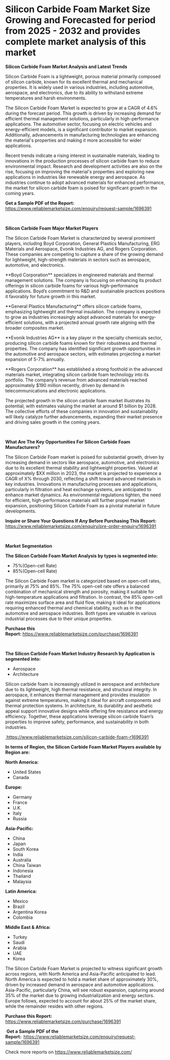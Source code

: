 <p><h1>Silicon Carbide Foam Market Size Growing and Forecasted for period from 2025 - 2032 and provides complete market analysis of this market</h1></p><p><strong>Silicon Carbide Foam Market Analysis and Latest Trends</strong></p>
<p><p>Silicon Carbide Foam is a lightweight, porous material primarily composed of silicon carbide, known for its excellent thermal and mechanical properties. It is widely used in various industries, including automotive, aerospace, and electronics, due to its ability to withstand extreme temperatures and harsh environments.</p><p>The Silicon Carbide Foam Market is expected to grow at a CAGR of 4.6% during the forecast period. This growth is driven by increasing demand for efficient thermal management solutions, particularly in high-performance applications. The automotive sector, focusing on electric vehicles and energy-efficient models, is a significant contributor to market expansion. Additionally, advancements in manufacturing technologies are enhancing the material's properties and making it more accessible for wider applications.</p><p>Recent trends indicate a rising interest in sustainable materials, leading to innovations in the production processes of silicon carbide foam to reduce environmental impact. Research and development activities are also on the rise, focusing on improving the material's properties and exploring new applications in industries like renewable energy and aerospace. As industries continue to adopt advanced materials for enhanced performance, the market for silicon carbide foam is poised for significant growth in the coming years.</p></p>
<p><strong>Get a Sample PDF of the Report:&nbsp;</strong> <a href="https://www.reliablemarketsize.com/enquiry/request-sample/1696391?utm_campaign=1720&utm_medium=2&utm_source=Github&utm_content=ia&utm_term=08012025&utm_id=silicon-carbide-foam">https://www.reliablemarketsize.com/enquiry/request-sample/1696391</a></p>
<p>&nbsp;</p>
<p><strong>Silicon Carbide Foam Major Market Players</strong></p>
<p><p>The Silicon Carbide Foam Market is characterized by several prominent players, including Boyd Corporation, General Plastics Manufacturing, ERG Materials and Aerospace, Evonik Industries AG, and Rogers Corporation. These companies are competing to capture a share of the growing demand for lightweight, high-strength materials in sectors such as aerospace, automotive, and electronics.</p><p>**Boyd Corporation** specializes in engineered materials and thermal management solutions. The company is focusing on enhancing its product offerings in silicon carbide foams for various high-performance applications. Boyd’s commitment to R&D and sustainable practices positions it favorably for future growth in this market.</p><p>**General Plastics Manufacturing** offers silicon carbide foams, emphasizing lightweight and thermal insulation. The company is expected to grow as industries increasingly adopt advanced materials for energy-efficient solutions, with a projected annual growth rate aligning with the broader composites market.</p><p>**Evonik Industries AG** is a key player in the specialty chemicals sector, producing silicon carbide foams known for their robustness and thermal properties. The company has identified significant growth opportunities in the automotive and aerospace sectors, with estimates projecting a market expansion of 5-7% annually.</p><p>**Rogers Corporation** has established a strong foothold in the advanced materials market, integrating silicon carbide foam technology into its portfolio. The company’s revenue from advanced materials reached approximately $190 million recently, driven by demand in telecommunications and electronic applications.</p><p>The projected growth in the silicon carbide foam market illustrates its potential, with estimates valuing the market at around $1 billion by 2028. The collective efforts of these companies in innovation and sustainability will likely catalyze further advancements, expanding their market presence and driving sales growth in the coming years.</p></p>
<p>&nbsp;</p>
<p><strong>What Are The Key Opportunities For Silicon Carbide Foam Manufacturers?</strong></p>
<p><p>The Silicon Carbide Foam market is poised for substantial growth, driven by increasing demand in sectors like aerospace, automotive, and electronics due to its excellent thermal stability and lightweight properties. Valued at approximately $XX million in 2023, the market is projected to experience a CAGR of X% through 2030, reflecting a shift toward advanced materials in key industries. Innovations in manufacturing processes and applications, particularly in filtration and heat exchange systems, are anticipated to enhance market dynamics. As environmental regulations tighten, the need for efficient, high-performance materials will further propel market expansion, positioning Silicon Carbide Foam as a pivotal material in future developments.</p></p>
<p><strong>Inquire or Share Your Questions If Any Before Purchasing This Report:</strong> <a href="https://www.reliablemarketsize.com/enquiry/pre-order-enquiry/1696391?utm_campaign=1720&utm_medium=2&utm_source=Github&utm_content=ia&utm_term=08012025&utm_id=silicon-carbide-foam">https://www.reliablemarketsize.com/enquiry/pre-order-enquiry/1696391</a></p>
<p>&nbsp;</p>
<p><strong>Market Segmentation</strong></p>
<p><strong>The Silicon Carbide Foam Market Analysis by types is segmented into:</strong></p>
<p><ul><li>75%(Open-cell Rate)</li><li>85%(Open-cell Rate)</li></ul></p>
<p><p>The Silicon Carbide Foam market is categorized based on open-cell rates, primarily at 75% and 85%. The 75% open-cell rate offers a balanced combination of mechanical strength and porosity, making it suitable for high-temperature applications and filtration. In contrast, the 85% open-cell rate maximizes surface area and fluid flow, making it ideal for applications requiring enhanced thermal and chemical stability, such as in the automotive and aerospace industries. Both types are valuable in various industrial processes due to their unique properties.</p></p>
<p><strong>Purchase this Report:&nbsp;</strong><a href="https://www.reliablemarketsize.com/purchase/1696391?utm_campaign=1720&utm_medium=2&utm_source=Github&utm_content=ia&utm_term=08012025&utm_id=silicon-carbide-foam">https://www.reliablemarketsize.com/purchase/1696391</a></p>
<p>&nbsp;</p>
<p><strong>The Silicon Carbide Foam Market Industry Research by Application is segmented into:</strong></p>
<p><ul><li>Aerospace</li><li>Architecture</li></ul></p>
<p><p>Silicon carbide foam is increasingly utilized in aerospace and architecture due to its lightweight, high thermal resistance, and structural integrity. In aerospace, it enhances thermal management and provides insulation against extreme temperatures, making it ideal for aircraft components and thermal protection systems. In architecture, its durability and aesthetic appeal support innovative designs while offering fire resistance and energy efficiency. Together, these applications leverage silicon carbide foam’s properties to improve safety, performance, and sustainability in both industries.</p></p>
<p><a href="https://www.reliablemarketsize.com/silicon-carbide-foam-r1696391?utm_campaign=1720&utm_medium=2&utm_source=Github&utm_content=ia&utm_term=08012025&utm_id=silicon-carbide-foam">&nbsp;https://www.reliablemarketsize.com/silicon-carbide-foam-r1696391</a></p>
<p><strong>In terms of Region, the Silicon Carbide Foam Market Players available by Region are:</strong></p>
<p>
    <p> <strong> North America: </strong>
        <ul>
            <li>United States</li>
            <li>Canada</li>
        </ul>
        </p> 
    <p> <strong> Europe: </strong>
        <ul>
            <li>Germany</li>
            <li>France</li>
            <li>U.K.</li>
            <li>Italy</li>
            <li>Russia</li>
        </ul>
        </p> 
    <p> <strong> Asia-Pacific: </strong>
        <ul>
            <li>China</li>
            <li>Japan</li>
            <li>South Korea</li>
            <li>India</li>
            <li>Australia</li>
            <li>China Taiwan</li>
            <li>Indonesia</li>
            <li>Thailand</li>
            <li>Malaysia</li>
        </ul>
        </p> 
    <p> <strong> Latin America: </strong>
        <ul>
            <li>Mexico</li>
            <li>Brazil</li>
            <li>Argentina Korea</li>
            <li>Colombia</li>
        </ul>
        </p> 
    <p> <strong> Middle East & Africa: </strong>
        <ul>
            <li>Turkey</li>
            <li>Saudi</li>
            <li>Arabia</li>
            <li>UAE</li>
            <li>Korea</li>
        </ul>
    </p>
    </p>
<p><p>The Silicon Carbide Foam Market is projected to witness significant growth across regions, with North America and Asia-Pacific anticipated to lead. North America is expected to hold a market share of approximately 30%, driven by increased demand in aerospace and automotive applications. Asia-Pacific, particularly China, will see robust expansion, capturing around 35% of the market due to growing industrialization and energy sectors. Europe follows, expected to account for about 25% of the market share, while the remainder resides with other regions.</p></p>
<p><strong>Purchase this Report: </strong><a href="https://www.reliablemarketsize.com/purchase/1696391?utm_campaign=1720&utm_medium=2&utm_source=Github&utm_content=ia&utm_term=08012025&utm_id=silicon-carbide-foam">https://www.reliablemarketsize.com/purchase/1696391</a></p>
<p>&nbsp;<strong>Get a Sample PDF of the Report:&nbsp;&nbsp;</strong><a href="https://www.reliablemarketsize.com/enquiry/request-sample/1696391?utm_campaign=1720&utm_medium=2&utm_source=Github&utm_content=ia&utm_term=08012025&utm_id=silicon-carbide-foam">https://www.reliablemarketsize.com/enquiry/request-sample/1696391</a></p>
<p><strong></strong></p>
<p>Check more reports on <a href="https://www.reliablemarketsize.com/?utm_campaign=1720&utm_medium=2&utm_source=Github&utm_content=ia&utm_term=08012025&utm_id=silicon-carbide-foam">https://www.reliablemarketsize.com/</a></p>